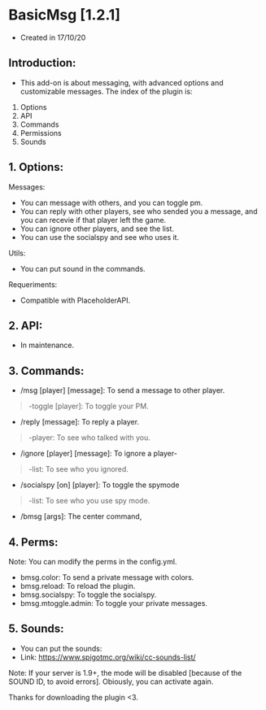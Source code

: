 # BasicMsg [1.2.1]
- Created in 17/10/20


## Introduction:

- This add-on is about messaging, with advanced options and customizable messages. The index of the plugin is:

1. Options
2. API
3. Commands
4. Permissions
5. Sounds

## 1. Options:

Messages:

- You can message with others, and you can toggle pm.
- You can reply with other players, see who sended you a message, and you can recevie if that player left the game.
- You can ignore other players, and see the list.
- You can use the socialspy and see who uses it.

Utils:
- You can put sound in the commands.

Requeriments:
- Compatible with PlaceholderAPI.

## 2. API:

- In maintenance.

## 3. Commands:

- /msg [player] [message]: To send a message to other player.
> -toggle [player]: To toggle your PM.

- /reply [message]: To reply a player.
> -player: To see who talked with you.

- /ignore [player] [message]: To ignore a player-
> -list: To see who you ignored.

- /socialspy [on] [player]: To toggle the spymode
> -list: To see who you use spy mode.

- /bmsg [args]: The center command,

## 4. Perms:

Note: You can modify the perms in the config.yml.
- bmsg.color: To send a private message with colors.
- bmsg.reload: To reload the plugin.
- bmsg.socialspy: To toggle the socialspy.
- bmsg.mtoggle.admin: To toggle your private messages.

## 5. Sounds:
- You can put the sounds:
- Link: https://www.spigotmc.org/wiki/cc-sounds-list/

Note: If your server is 1.9+, the mode will be disabled [because of the SOUND ID, to avoid errors].
Obiously, you can activate again.

Thanks for downloading the plugin <3.
